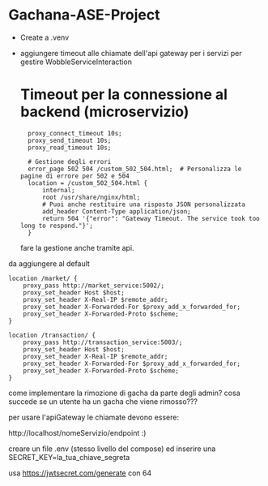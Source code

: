 # Gachana-ASE-Project

- Create a .venv
- aggiungere timeout alle chiamate dell'api gateway per i servizi per gestire WobbleServiceInteraction

  # Timeout per la connessione al backend (microservizio)

        proxy_connect_timeout 10s;
        proxy_send_timeout 10s;
        proxy_read_timeout 10s;

        # Gestione degli errori
        error_page 502 504 /custom_502_504.html;  # Personalizza le pagine di errore per 502 e 504
        location = /custom_502_504.html {
            internal;
            root /usr/share/nginx/html;
            # Puoi anche restituire una risposta JSON personalizzata
            add_header Content-Type application/json;
            return 504 '{"error": "Gateway Timeout. The service took too long to respond."}';
        }

  fare la gestione anche tramite api.

da aggiungere al default

    location /market/ {
        proxy_pass http://market_service:5002/;
        proxy_set_header Host $host;
        proxy_set_header X-Real-IP $remote_addr;
        proxy_set_header X-Forwarded-For $proxy_add_x_forwarded_for;
        proxy_set_header X-Forwarded-Proto $scheme;
    }

    location /transaction/ {
        proxy_pass http://transaction_service:5003/;
        proxy_set_header Host $host;
        proxy_set_header X-Real-IP $remote_addr;
        proxy_set_header X-Forwarded-For $proxy_add_x_forwarded_for;
        proxy_set_header X-Forwarded-Proto $scheme;
    }

come implementare la rimozione di gacha da parte degli admin?
cosa succede se un utente ha un gacha che viene rimosso???

per usare l'apiGateway le chiamate devono essere:

http://localhost/nomeServizio/endpoint :)

creare un file .env (stesso livello del compose) ed inserire una
SECRET_KEY=la_tua_chiave_segreta

usa https://jwtsecret.com/generate con 64
